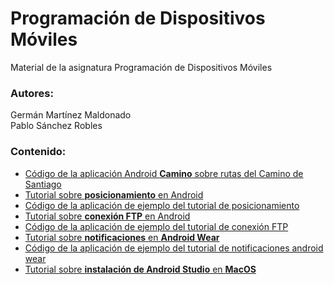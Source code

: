 # Programación de Dispositivos Móviles
Material de la asignatura Programación de Dispositivos Móviles

### Autores:
Germán Martínez Maldonado  
Pablo Sánchez Robles

### Contenido:
- [Código de la aplicación Android **Camino** sobre rutas del Camino de Santiago](https://github.com/PSanchezR/Camino)
- [Tutorial sobre **posicionamiento** en Android](TutorialFTP/TutorialFTP.pdf)
- [Código de la aplicación de ejemplo del tutorial de posicionamiento](TutorialFTP/AndroidStudioProject)
- [Tutorial sobre **conexión FTP** en Android](TutorialPosicionamiento/TutorialPosicionamiento.pdf)
- [Código de la aplicación de ejemplo del tutorial de conexión FTP](TutorialPosicionamiento/AndroidStudioProject)
- [Tutorial sobre **notificaciones** en **Android Wear**](TutoriaNotifacionesAndroidWear/TutoriaNotifacionesAndroidWear.pdf)
- [Código de la aplicación de ejemplo del tutorial de notificaciones android wear](TutoriaNotifacionesAndroidWear/ProyectoNotificaciones)
- [Tutorial sobre **instalación de Android Studio** en **MacOS**](TutorialInstalacionAndroidStudioMacOS/TutorialInstalacionAndroidStudioMacOS.pdf)
